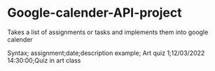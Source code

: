 # Google-calender-API-project
Takes a list of assignments or tasks and implements them into google calender

Syntax;
assignment;date;description
example;
Art quiz 1;12/03/2022 14:30:00;Quiz in art class
